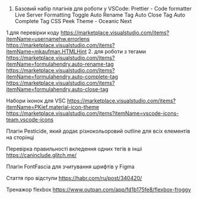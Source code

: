 1. Базовий набір плагінів для роботи у VSCode: Prettier - Code formatter Live Server Formatting
   Toggle Auto Rename Tag Auto Close Tag Auto Complete Tag CSS Peek Theme - Oceanic Next

1.для перевірки коду https://marketplace.visualstudio.com/items?itemName=usernamehw.errorlens
https://marketplace.visualstudio.com/items?itemName=mkaufman.HTMLHint 2. для роботи з тегами
https://marketplace.visualstudio.com/items?itemName=formulahendry.auto-rename-tag
https://marketplace.visualstudio.com/items?itemName=formulahendry.auto-complete-tag
https://marketplace.visualstudio.com/items?itemName=formulahendry.auto-close-tag

Набори іконок для VSC https://marketplace.visualstudio.com/items?itemName=PKief.material-icon-theme
https://marketplace.visualstudio.com/items?itemName=vscode-icons-team.vscode-icons

Плагін Pesticide, який додає різнокольоровий outline для всіх елементів на сторінці

Перевірка правильності вкледення одних тегів в інші https://caninclude.glitch.me/

Плагін FontFascia для зчитування шрифтів у Figma

Стаття про відступи https://habr.com/ru/post/340420/

Тренажор flexbox https://www.outpan.com/app/fd1b175fe8/flexbox-froggy
